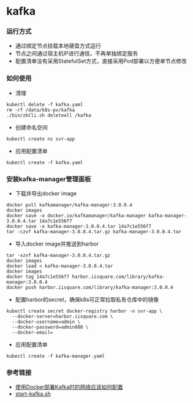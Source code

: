 # kafka

### 运行方式
- 通过绑定节点挂载本地硬盘方式运行
- 节点之间通过宿主机IP进行通信，不再单独绑定服务
- 配置清单没有采用StatefulSet方式，直接采用Pod部署以方便单节点修改

### 如何使用
- 清理
```
kubectl delete -f kafka.yaml
rm -rf /data/k8s-pv/kafka
./bin/zkCli.sh deleteall /kafka
```
- 创建命名空间
```
kubectl create ns svr-app
```
- 应用配置清单
```
kubectl create -f kafka.yaml
```

### 安装kafka-manager管理面板
- 下载并导出docker image
```
docker pull kafkamanager/kafka-manager:3.0.0.4
docker images
docker save -o docker.io/kafkamanager/kafka-manager kafka-manager-3.0.0.4.tar 14a7c1e556f7
docker save -o kafka-manager-3.0.0.4.tar 14a7c1e556f7
tar -czvf kafka-manager-3.0.0.4.tar.gz kafka-manager-3.0.0.4.tar
```
- 导入docker image并推送到harbor
```
tar -xzvf kafka-manager-3.0.0.4.tar.gz
docker images
docker load < kafka-manager-3.0.0.4.tar
docker images
docker tag 14a7c1e556f7 harbor.iisquare.com/library/kafka-manager:3.0.0.4
docker push harbor.iisquare.com/library/kafka-manager:3.0.0.4
```
- 配置harbor的secret，确保k8s可正常拉取私有仓库中的镜像
```
kubectl create secret docker-registry harbor -n svr-app \
  --docker-server=harbor.iisquare.com \
  --docker-username=admin \
  --docker-password=admin888 \
  --docker-email=
```
- 应用配置清单
```
kubectl create -f kafka-manager.yaml
```

### 参考链接
- [使用Docker部署Kafka时的网络应该如何配置](https://xinze.fun/2019/11/11/%E4%BD%BF%E7%94%A8Docker%E9%83%A8%E7%BD%B2Kafka%E6%97%B6%E7%9A%84%E7%BD%91%E7%BB%9C%E5%BA%94%E8%AF%A5%E5%A6%82%E4%BD%95%E9%85%8D%E7%BD%AE/)
- [start-kafka.sh](https://github.com/wurstmeister/kafka-docker/blob/master/start-kafka.sh#L43-L45)
